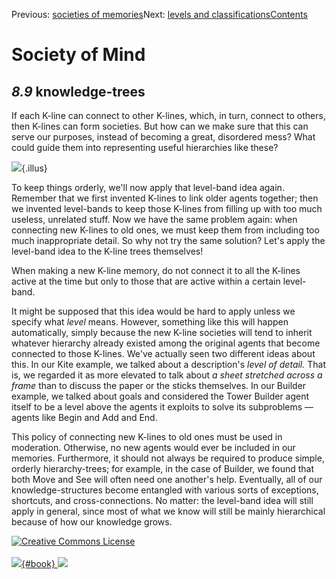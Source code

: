 <div class="chapnav">

<span class="prev">Previous: [societies of
memories](./som-8.8.html)</span><span class="next">Next: [levels and
classifications](./som-8.10.html)</span><span
class="contents">[Contents](index.html)</span>
<div class="titlebar">

Society of Mind
===============

</div>

</div>

*8.9* knowledge-trees
---------------------

If each K-line can connect to other K-lines, which, in turn, connect to
others, then K-lines can form societies. But how can we make sure that
this can serve our purposes, instead of becoming a great, disordered
mess? What could guide them into representing useful hierarchies like
these?

![](./illus/ch8/8-8.png){.illus}

To keep things orderly, we'll now apply that level-band idea again.
Remember that we first invented K-lines to link older agents together;
then we invented level-bands to keep those K-lines from filling up with
too much useless, unrelated stuff. Now we have the same problem again:
when connecting new K-lines to old ones, we must keep them from
including too much inappropriate detail. So why not try the same
solution? Let's apply the level-band idea to the K-line trees
themselves!

When making a new K-line memory, do not connect it to all the K-lines
active at the time but only to those that are active within a certain
level-band.

It might be supposed that this idea would be hard to apply unless we
specify what *level* means. However, something like this will happen
automatically, simply because the new K-line societies will tend to
inherit whatever hierarchy already existed among the original agents
that become connected to those K-lines. We've actually seen two
different ideas about this. In our Kite example, we talked about a
description's *level of detail.* That is, we regarded it as more
elevated to talk about *a sheet stretched across a frame* than to
discuss the paper or the sticks themselves. In our Builder example, we
talked about goals and considered the Tower Builder agent itself to be a
level above the agents it exploits to solve its subproblems — agents
like Begin and Add and End.

This policy of connecting new K-lines to old ones must be used in
moderation. Otherwise, no new agents would ever be included in our
memories. Furthermore, it should not always be required to produce
simple, orderly hierarchy-trees; for example, in the case of Builder, we
found that both Move and See will often need one another's help.
Eventually, all of our knowledge-structures become entangled with
various sorts of exceptions, shortcuts, and cross-connections. No
matter: the level-band idea will still apply in general, since most of
what we know will still be mainly hierarchical because of how our
knowledge grows.

<div class="footer">

[![Creative Commons
License](http://i.creativecommons.org/l/by-nc-sa/3.0/80x15.png)](http://creativecommons.org/licenses/by-nc-sa/3.0/deed.en_US)\
\
[![](./images/som_book.jpeg){#book}
![](./images/a_logo_17.gif)](http://www.amazon.com/gp/product/0671657135?ie=UTF8&camp=1789&creativeASIN=0671657135&linkCode=xm2&tag=marvinminsky)

</div>
